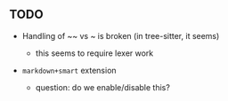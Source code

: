 ## TODO

- Handling of ~~ vs ~ is broken (in tree-sitter, it seems)
  - this seems to require lexer work

- `markdown+smart` extension

  - question: do we enable/disable this?



